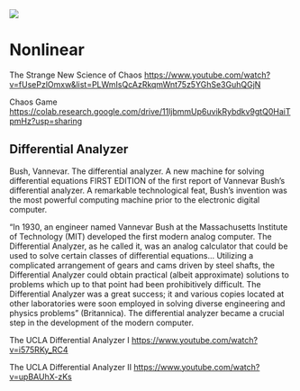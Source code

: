 <img src='http://images.computerhistory.org/revonline/images/500004490-03-01.jpg?w=600'>

# Nonlinear

The Strange New Science of Chaos
https://www.youtube.com/watch?v=fUsePzlOmxw&list=PLWmIsQcAzRkqmWnt75z5YGhSe3GuhQGjN

Chaos Game
https://colab.research.google.com/drive/11ljbmmUp6uvikRybdkv9gtQ0HaiTpmHz?usp=sharing


## Differential Analyzer
Bush, Vannevar.
The differential analyzer. A new machine for solving differential equations
FIRST EDITION of the first report of Vannevar Bush’s differential analyzer. A remarkable technological feat, Bush’s invention was the most powerful computing machine prior to the electronic digital computer.

“In 1930, an engineer named Vannevar Bush at the Massachusetts Institute of Technology (MIT) developed the first modern analog computer. The Differential Analyzer, as he called it, was an analog calculator that could be used to solve certain classes of differential equations... Utilizing a complicated arrangement of gears and cams driven by steel shafts, the Differential Analyzer could obtain practical (albeit approximate) solutions to problems which up to that point had been prohibitively difficult. The Differential Analyzer was a great success; it and various copies located at other laboratories were soon employed in solving diverse engineering and physics problems” (Britannica). The differential analyzer became a crucial step in the development of the modern computer.

The UCLA Differential Analyzer I
https://www.youtube.com/watch?v=i575RKy_RC4

The UCLA Differential Analyzer II
https://www.youtube.com/watch?v=upBAUhX-zKs
